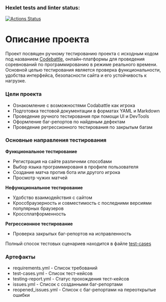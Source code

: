 ### Hexlet tests and linter status:
[![Actions Status](https://github.com/AkimGolang/qa-engineer-project-85/actions/workflows/hexlet-check.yml/badge.svg)](https://github.com/AkimGolang/qa-engineer-project-85/actions)

# Описание проекта
Проект посвящен ручному тестированию проекта с исходным кодом под названием [Codebattle](https://codebattle.hexlet.io/), онлайн-платформы для проведения соревнований по программированию в режиме реального времени.
Основной целью тестирования является проверка функциональности, удобства интерфейса, безопасности сайта и его устойчивость к нагрузке.

### Цели проекта
 - Ознакомление с возможностями Codabattle как игрока
 - Подготовка тестовой документации в форматах YAML и Markdown
 - Проведение ручного тестирования при помощи UI и DevTools
 - Оформление баг-репортов по найденым дефектам
 - Проведение регрессионного тестирования по закрытым багам

### Основные направления тестирования
**Функциональное тестирование**
 - Регистрация на сайте различнми способами
 - Выбор языка программированя в профиле пользователя
 - Создание матча против бота или другого игрока
 - Просмотр чужих матчей

**Нефункциональное тестирование**
 - Удобство взаимодействия с сайтом
 - Кроссбраузерность и совместимость с последними версиями популярных браузеров
 - Кроссплатформенность

**Регрессионное тестирование**
 - Проверка закрытых баг-репортов на исправленность


Полный спосок тестовых сценариев находится в файле [test-cases](https://github.com/AkimGolang/qa-engineer-project-85/blob/main/test-cases.yml)

### Артефакты
 - requirements.yml - Список требований
 - test-cases.yml - Список тест-кейсов
 - testing-report.yml - Статус прохождения тест-кейсов
 - issues.yml - Список с созданными баг-репортами
 - reopened_issues.yml - Список с баг-репортами на переоткрытые ошибки

